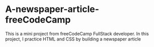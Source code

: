 # A-newspaper-article-freeCodeCamp
This is a mini project from freeCodeCamp FullStack developer. In this project, I practice HTML and CSS by building a newspaper article 
